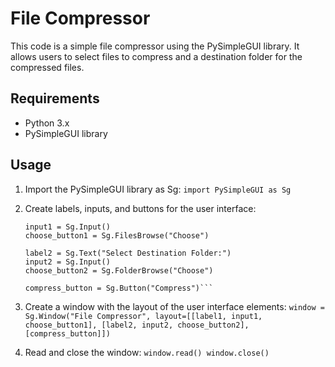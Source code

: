 # File Compressor
This code is a simple file compressor using the PySimpleGUI library. It allows users to select files to compress and a destination folder for the compressed files. 

## Requirements
- Python 3.x 
- PySimpleGUI library 

## Usage 
1. Import the PySimpleGUI library as Sg: `import PySimpleGUI as Sg` 
2. Create labels, inputs, and buttons for the user interface: 

    ```label1 = Sg.Text("Select files to compress:")  
    input1 = Sg.Input()  
    choose_button1 = Sg.FilesBrowse("Choose")  

    label2 = Sg.Text("Select Destination Folder:")  
    input2 = Sg.Input()  
    choose_button2 = Sg.FolderBrowse("Choose")  

    compress_button = Sg.Button("Compress")``` 
    
3. Create a window with the layout of the user interface elements: `window = Sg.Window("File Compressor", layout=[[label1, input1, choose_button1], [label2, input2, choose_button2], [compress_button]])` 
4. Read and close the window: `window.read() window.close()`